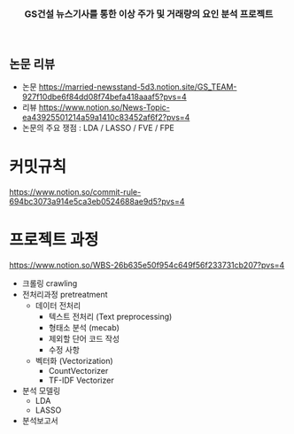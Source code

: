 
<h3 align='center'> GS건설 뉴스기사를 통한 이상 주가 및 거래량의 요인 분석 프로젝트 </h3>

<br/>

## 논문 리뷰
- 논문    https://married-newsstand-5d3.notion.site/GS_TEAM-927f10dbe6f84dd08f74befa418aaaf5?pvs=4  
- 리뷰    https://www.notion.so/News-Topic-ea43925501214a59a1410c83452af6f2?pvs=4
- 논문의 주요 쟁점 : LDA / LASSO / FVE / FPE 

# 커밋규칙 
https://www.notion.so/commit-rule-694bc3073a914e5ca3eb0524688ae9d5?pvs=4

# 프로젝트 과정 
https://www.notion.so/WBS-26b635e50f954c649f56f233731cb207?pvs=4

- 크롤링 crawling
- 전처리과정 pretreatment  
    - 데이터 전처리  
        - 텍스트 전처리 (Text preprocessing)  
        - 형태소 분석 (mecab)  
        - 제외할 단어 코드 작성  
        - 수정 사항  
    - 벡터화 (Vectorization)
        - CountVectorizer
        - TF-IDF Vectorizer
- 분석 모델링  
    - LDA
    - LASSO
- 분석보고서
